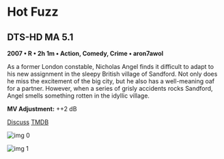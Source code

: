 # Hot Fuzz

## DTS-HD MA 5.1

**2007 • R • 2h 1m • Action, Comedy, Crime • aron7awol**

As a former London constable, Nicholas Angel finds it difficult to adapt to his new assignment in the sleepy British village of Sandford. Not only does he miss the excitement of the big city, but he also has a well-meaning oaf for a partner. However, when a series of grisly accidents rocks Sandford, Angel smells something rotten in the idyllic village.

**MV Adjustment:** ++2 dB

[Discuss](https://www.avsforum.com/threads/bass-eq-for-filtered-movies.2995212/post-58015214)  [TMDB](4638)

![img 0](https://i.imgur.com/9QQ7jnw.jpg)

![img 1](https://i.imgur.com/5PdxEUY.png)

